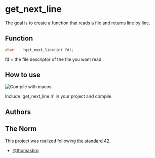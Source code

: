# get_next_line

The goal is to create a function that reads a file and returns line by line.


## Function

```c
char	*get_next_line(int fd);
```

fd = the file descriptor of the file you want read.

## How to use
![Compile with macos](https://badgen.net/badge/build/macOS/grey?icon=apple)

Include 'get_next_line.h' in your project and compile.
## Authors

## The Norm
This project was realized following [the standard 42](https://raw.githubusercontent.com/42Paris/norminette-v3/master/pdf/en.norm.pdf). 

- [@thomasbrq](https://www.github.com/thomasbrq)
